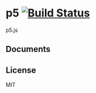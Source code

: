# p5 [![Build Status](https://travis-ci.org/airtoxin/p5.svg?branch=master)](https://travis-ci.org/airtoxin/p5)

p5.js

## Documents

## License

MIT
